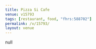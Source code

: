 ```yaml
---
title: Pizza Si Cafe
venue: v15793
tags: [restaurant, food, "fhrs:588702"]
permalink: /v/15793/
layout: venue
---
```

null